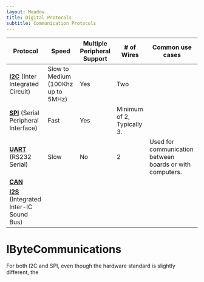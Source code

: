 ```yaml
---
layout: Meadow
title: Digital Protocols
subtitle: Communication Protocols
---
```



| Protocol | Speed | Multiple Peripheral Support | # of Wires                                                | Common use cases |
|----------|-------|-----------------------------|-----------|-----|
|   **[I2C](/Guides/Meadow_Basics/IO/Digital/Protocols/I2C)** (Inter Integrated Circuit)    | Slow to Medium (100Khz up to 5MHz)  | Yes | Two | | Short distance. Sensors, LCD displays, low-speed peripherals. |
|   **[SPI](/Guides/Meadow_Basics/IO/Digital/Protocols/SPI)** (Serial Peripheral Interface)   | Fast  | Yes | Minimum of 2, Typically 3. |  |
|  **[UART](/Guides/Meadow_Basics/IO/Digital/Protocols/UART)** (RS232 Serial)  | Slow  | No | 2 | Used for communication between boards or with computers. |
| **[CAN](/Guides/Meadow_Basics/IO/Digital/Protocols/CAN)** |
| **[I2S](/Guides/Meadow_Basics/IO/Digital/Protocols/I2S)** (Integrated Inter-IC Sound Bus) |


# IByteCommunications

For both I2C and SPI, even though the hardware standard is slightly different, the 